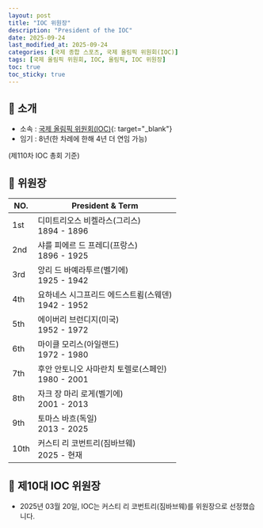 ```yaml
---
layout: post
title: "IOC 위원장"
description: "President of the IOC"
date: 2025-09-24
last_modified_at: 2025-09-24
categories: [국제 종합 스포츠, 국제 올림픽 위원회(IOC)]
tags: [국제 올림픽 위원회, IOC, 올림픽, IOC 위원장]
toc: true
toc_sticky: true
---
```

## 📜 소개
* 소속 : [국제 올림픽 위원회(IOC)](https://www.olympics.com/ioc){: target="_blank"}
* 임기 : 8년(한 차례에 한해 4년 더 연임 가능)

(제110차 IOC 총회 기준)

## 📜 위원장

<html>
    <head>
        <meta charset="UTF-8">
    </head>
    <body>
        <table>
            <thead>
                <tr class="header-row">
                    <th class="col-no">NO.</th>
                    <th class="col-h&t">President & Term</th>
                </tr>
            </thead>
            <tbody>
                <tr>
                    <td>1st</td>
                    <td>
                        <div>디미트리오스 비켈라스(그리스)</div>
                        <div>1894 - 1896</div>
                    </td>
                </tr>
                <tr>
                    <td>2nd</td>
                    <td>
                        <div>샤를 피에르 드 프레디(프랑스)</div>
                        <div>1896 - 1925</div>
                    </td>
                </tr>
                <tr>
                    <td>3rd</td>
                    <td>
                        <div>앙리 드 바예라투르(벨기에)</div>
                        <div>1925 - 1942</div>
                    </td>
                </tr>
                <tr>
                    <td>4th</td>
                    <td>
                        <div>요하네스 시그프리드 에드스트룀(스웨덴)</div>
                        <div>1942 - 1952</div>
                    </td>
                </tr>
                <tr>
                    <td>5th</td>
                    <td>
                        <div>에이버리 브런디지(미국)</div>
                        <div>1952 - 1972</div>
                    </td>
                </tr>
                <tr>
                    <td>6th</td>
                    <td>
                        <div>마이클 모리스(아일랜드)</div>
                        <div>1972 - 1980</div>
                    </td>
                </tr>
                <tr>
                    <td>7th</td>
                    <td>
                        <div>후안 안토니오 사마란치 토렐로(스페인)</div>
                        <div>1980 - 2001</div>
                    </td>
                </tr>
                <tr>
                    <td>8th</td>
                    <td>
                        <div>자크 장 마리 로게(벨기에)</div>
                        <div>2001 - 2013</div>
                    </td>
                </tr>
                <tr>
                    <td>9th</td>
                    <td>
                        <div>토마스 바흐(독일)</div>
                        <div>2013 - 2025</div>
                    </td>
                </tr>
                <tr>
                    <td>10th</td>
                    <td>
                        <div>커스티 리 코번트리(짐바브웨)</div>
                        <div>2025 - 현재</div>
                    </td>
                </tr>
            </tbody>
        </table>
    </body>
</html>

## 📜 제10대 IOC 위원장
* 2025년 03월 20일, IOC는 <span class="foreign-host">커스티 리 코번트리(짐바브웨)</span>를 위원장으로 선정했습니다.

